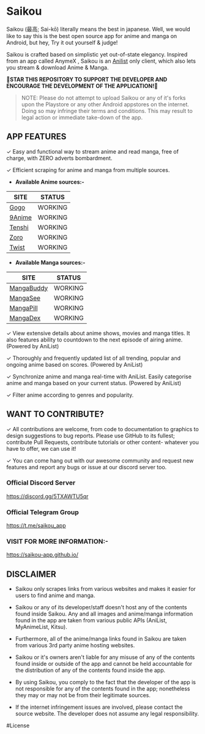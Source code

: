 # **Saikou**

Saikou (最高; Sai-kō) literally means the best in japanese. Well, we would like to say this is the best open source app for anime and manga on Android, but hey, Try it out yourself & judge!

Saikou is crafted based on simplistic yet out-of-state elegancy. Inspired from an app called AnymeX , Saikou is an [Anilist](https://anilist.co/) only client, which also lets you stream & download Anime & Manga.  

**🌟STAR THIS REPOSITORY TO SUPPORT THE DEVELOPER AND ENCOURAGE THE DEVELOPMENT OF THE APPLICATION!🌟**

> NOTE: Please do not attempt to upload Saikou or any of it's forks upon the Playstore or any other Android appstores on the internet. Doing so may infringe their terms and conditions. This may result to legal action or immediate take-down of the app.

## APP FEATURES

✓ Easy and functional way to stream anime and read manga, free of charge, with ZERO adverts bombardment.

✓ Efficient scraping for anime and manga from multiple sources.

  * **Available Anime sources:-** 

| SITE                       | STATUS  |
|----------------------------|---------|
| [Gogo](gogoanime.cm)       | WORKING |
| [9Anime](animekisa.in)     | WORKING |
| [Tenshi](tenshi.moe)       | WORKING |
| [Zoro](zoro.to)            | WORKING |
| [Twist](twist.moe)         | WORKING |


  * **Available Manga sources:-** 
 
| SITE                                  | STATUS  |
|---------------------------------------|---------|
| [MangaBuddy](https://mangabuddy.com/) | WORKING |
| [MangaSee](https://mangasee123.com/)  | WORKING |
| [MangaPill](https://mangapill.com/)   | WORKING |
| [MangaDex](https://mangadex.org/)     | WORKING |

✓ View extensive details about anime shows, movies and manga titles. It also features ability to countdown to the next episode of airing anime. (Powered by AniList)

✓ Thoroughly and frequently updated list of all trending, popular and ongoing anime based on scores. (Powered by AniList)

✓ Synchronize anime and manga real-time with AniList. Easily categorise anime and manga based on your current status. (Powered by AniList)

✓ Filter anime according to genres and popularity.

## WANT TO CONTRIBUTE?

✓ All contributions are welcome, from code to documentation to graphics to design suggestions to bug reports. Please use GitHub to its fullest; contribute Pull Requests, contribute tutorials or other content- whatever you have to offer, we can use it!

✓ You can come hang out with our awesome community and request new features and report any bugs or issue at our discord server too.

### Official Discord Server

https://discord.gg/5TXAWTU5qr

### Official Telegram Group

https://t.me/saikou_app

### VISIT FOR MORE INFORMATION:-

https://saikou-app.github.io/

## DISCLAIMER

* Saikou only scrapes links from various websites and makes it easier for users to find anime and manga. 

* Saikou or any of its developer/staff doesn't host any of the contents found inside Saikou. Any and all images and anime/manga information found in the app are taken from various public APIs (AniList, MyAnimeList, Kitsu). 

* Furthermore, all of the anime/manga links found in Saikou are taken from various 3rd party anime hosting websites.

* Saikou or it's owners aren't liable for any misuse of any of the contents found inside or outside of the app and cannot be held accountable for the distribution of any of the contents found inside the app. 

* By using Saikou, you comply to the fact that the developer of the app is not responsible for any of the contents found in the app; nonetheless they may or may not be from their legitimate sources. 

* If the internet infringement issues are involved, please contact the source website. The developer does not assume any legal responsibility.

#License

